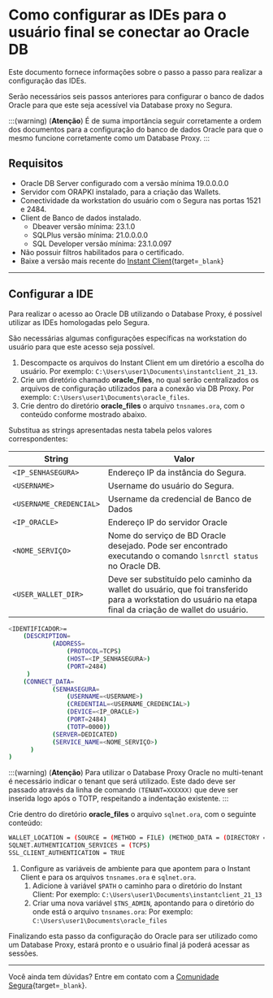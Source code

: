 # Como configurar as IDEs para o usuário final se conectar ao Oracle DB

Este documento fornece informações sobre o passo a passo para realizar a configuração das IDEs.

Serão necessários seis passos anteriores para configurar o banco de dados Oracle para que este seja acessível via Database proxy no Segura.

:::(warning) (**Atenção**)
É de suma importância seguir corretamente a ordem dos documentos para a configuração do banco de dados Oracle para que o mesmo funcione corretamente como um Database Proxy.
:::

## Requisitos

* Oracle DB Server configurado com a versão mínima 19.0.0.0.0
* Servidor com ORAPKI instalado, para a criação das Wallets.
* Conectividade da workstation do usuário com o Segura nas portas 1521 e 2484.
* Client de Banco de dados instalado.
    * Dbeaver versão mínima: 23.1.0
    * SQLPlus versão mínima: 21.0.0.0.0
    * SQL Developer versão mínima: 23.1.0.097
* Não possuir filtros habilitados para o certificado.
* Baixe a versão mais recente do [Instant Client](https://www.oracle.com/br/database/technologies/instant-client/downloads.html){target=`_blank`}

---
## Configurar a IDE
Para realizar o acesso ao Oracle DB utilizando o Database Proxy, é possível utilizar as IDEs homologadas pelo Segura.

São necessárias algumas configurações específicas na workstation do usuário para que este acesso seja possível.

1. Descompacte os arquivos do Instant Client em um diretório a escolha do usuário. Por exemplo: `C:\Users\user1\Documents\instantclient_21_13`.
2. Crie um diretório chamado **oracle_files**, no qual serão centralizados os arquivos de configuração utilizados para a conexão via DB Proxy. Por exemplo: `C:\Users\user1\Documents\oracle_files`.
3. Crie dentro do diretório **oracle_files** o arquivo `tnsnames.ora`, com o conteúdo conforme mostrado abaixo. 

Substitua as strings apresentadas nesta tabela pelos valores correspondentes:

**String**|**Valor**
---|---
`<IP_SENHASEGURA>`|Endereço IP da instância do Segura.
`<USERNAME>`|Username do usuário do Segura.
`<USERNAME_CREDENCIAL>`|Username da credencial de Banco de Dados
`<IP_ORACLE>`|Endereço IP do servidor Oracle
`<NOME_SERVIÇO>`|Nome do serviço de BD Oracle desejado. Pode ser encontrado executando o comando `lsnrctl status` no Oracle DB.
`<USER_WALLET_DIR>`|Deve ser substituído pelo caminho da wallet do usuário, que foi transferido para a workstation do usuário na etapa final da criação de wallet do usuário.

```bash
<IDENTIFICADOR>=
    (DESCRIPTION=
            (ADDRESS=
                (PROTOCOL=TCPS)
                (HOST=<IP_SENHASEGURA>)
                (PORT=2484)
     )
    (CONNECT_DATA=
            (SENHASEGURA=
                (USERNAME=<USERNAME>)
                (CREDENTIAL=<USERNAME_CREDENCIAL>)
                (DEVICE=<IP_ORACLE>)
                (PORT=2484)
                (TOTP=0000))
            (SERVER=DEDICATED)
            (SERVICE_NAME=<NOME_SERVIÇO>)
      )
)
```
:::(warning) (**Atenção**)
Para utilizar o Database Proxy Oracle no multi-tenant é necessário indicar o tenant que será utilizado. Este dado deve ser passado através da linha de comando `(TENANT=XXXXXX)` que deve ser inserida logo após o TOTP, respeitando a indentação existente.
:::

Crie dentro do diretório **oracle_files** o arquivo `sqlnet.ora`, com o seguinte conteúdo:

```bash
WALLET_LOCATION = (SOURCE = (METHOD = FILE) (METHOD_DATA = (DIRECTORY = <USER_WALLET_DIR>)))
SQLNET.AUTHENTICATION_SERVICES = (TCPS)
SSL_CLIENT_AUTHENTICATION = TRUE
```

1. Configure as variáveis de ambiente para que apontem para o Instant Client e para os arquivos `tnsnames.ora` e `sqlnet.ora`.
    1. Adicione à variável `$PATH` o caminho para o diretório do Instant Client: Por exemplo: `C:\Users\user1\Documents\instantclient_21_13`
    2. Criar uma nova variável `$TNS_ADMIN`, apontando para o diretório do onde está o arquivo `tnsnames.ora`: Por exemplo: `C:\Users\user1\Documents\oracle_files`

Finalizando esta passo da configuração do Oracle para ser utilizado como um Database Proxy, estará pronto e o usuário final já poderá acessar as sessões.

---
Você ainda tem dúvidas? Entre em contato com a [Comunidade Segura](https://community.Segura.io/){target=`_blank`}.